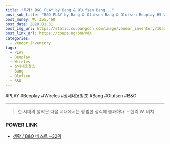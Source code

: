 ```yaml
--- 
title: "특가! B&O PLAY by Bang & Olufsen Bang..." 
post_sub_title: "B&O PLAY by Bang & Olufsen Bang & Olufsen Beoplay H5 Wireles/41679022, 상세내용참조" 
post_money: ₩. 355,460 
post_date: 2020.01.31 
post_img_url: https://static.coupangcdn.com/image/vendor_inventory/10ad/82b2795863b1f860ec11974628ffc6f2388b47af7719addd54aaf65d7bec.jpg 
post_link_url: https://coupa.ng/bnHVdX 
categories: 
  - vendor_inventory 
tags: 
  - PLAY 
  - Beoplay 
  - Wireles 
  - 상세내용참조 
  - Bang 
  - Olufsen 
  - B&O 
--- 
```

  #PLAY #Beoplay #Wireles #상세내용참조 #Bang #Olufsen #B&O 
<hr> 

> 한 시대의 철학은 다음 시대에서는 평범한 상식에 불과하다. - 헨리 W. 비치 


### POWER LINK

* <a href="https://blog.naver.com/santokki14/221790854249" target="_blank">생활 / B&O 베스트 ~32위</a>
